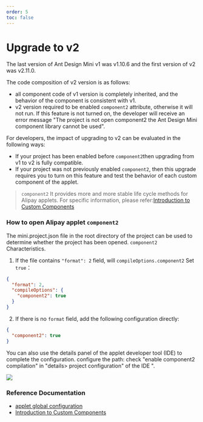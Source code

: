 ```yaml
---
order: 5
toc: false
---
```


# Upgrade to v2

The last version of Ant Design Mini v1 was v1.10.6 and the first version of v2 was v2.11.0.

The code composition of v2 version is as follows:

- all component code of v1 version is completely inherited, and the behavior of the component is consistent with v1.
- v2 version required to be enabled `component2` attribute, otherwise it will not run. If this feature is not turned on, the developer will receive an error message "The project is not open component2 the Ant Design Mini component library cannot be used".

For developers, the impact of upgrading to v2 can be evaluated in the following ways:

- If your project has been enabled before `component2`then upgrading from v1 to v2 is fully compatible.
- If your project was not previously enabled `component2`, then this upgrade requires you to turn on this feature and test the behavior of each custom component of the applet.

> `component2` It provides more and more stable life cycle methods for Alipay applets. For specific information, please refer:[Introduction to Custom Components](https://opendocs.alipay.com/mini/framework/custom-component-overview)

### How to open Alipay applet `component2`

The mini.project.json file in the root directory of the project can be used to determine whether the project has been opened. `component2` Characteristics.

1. If the file contains `"format": 2` field, will `compileOptions.component2` Set `true`：

```json
{
  "format": 2,
  "compileOptions": {
    "component2": true
  }
}
```

2. If there is no `format` field, add the following configuration directly:

```json
{
  "component2": true
}
```

You can also use the details panel of the applet developer tool (IDE) to complete the configuration. configure the path: check "enable component2 compilation" in "details> project configuration" of the IDE ".

![](https://mdn.alipayobjects.com/huamei_384ylk/afts/img/A*MvGAQoOLfUQAAAAAAAAAAAAADk97AQ/original)

### Reference Documentation

- [applet global configuration](https://opendocs.alipay.com/mini/03dbc3)
- [Introduction to Custom Components](https://opendocs.alipay.com/mini/framework/custom-component-overview)
